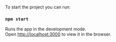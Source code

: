To start the project you can run:

### `npm start`

Runs the app in the development mode.<br />
Open [http://localhost:3000](http://localhost:3000) to view it in the browser.
